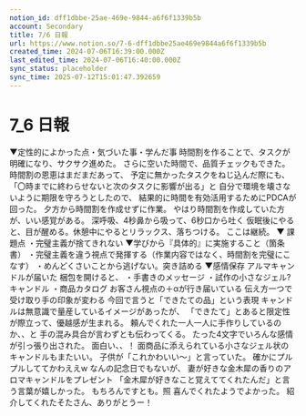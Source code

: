 ```yaml
---
notion_id: dff1dbbe-25ae-469e-9844-a6f6f1339b5b
account: Secondary
title: 7/6 日報
url: https://www.notion.so/7-6-dff1dbbe25ae469e9844a6f6f1339b5b
created_time: 2024-07-06T16:39:00.000Z
last_edited_time: 2024-07-06T16:40:00.000Z
sync_status: placeholder
sync_time: 2025-07-12T15:01:47.392659
---
```

# 7_6 日報

▼定性的によかった点・気づいた事・学んだ事
時間割を作ることで、タスクが明確になり、サクサク進めた。
さらに空いた時間で、品質チェックもできた。
時間割の恩恵はまだまだあって、
予定に無かったタスクをねじ込んだ際にも、
「〇時までに終わらせないと次のタスクに影響が出る」と
自分で環境を壊さないように期限を守ろうとしたので、
結果的に時間を有効活用するためにPDCAが回った。
夕方から時間割を作成せずに作業。
やはり時間割を作成していた方が、いい感覚がある。
深呼吸、4秒鼻から吸って、6秒口から吐く
仮眠後にやると、目が醒める。休憩中にやるとリラックス、落ちつける。
ここは継続。
▼ 課題点
・完璧主義が捨てきれない
▼学びから『具体的』に実施すること（箇条書）
・完璧主義を違う視点で発揮する（作業内容ではなく、時間割を完璧にこなす）
・めんどくさいことから逃げない。突き詰める
▼感情保存
アルマキャンドルが届いた
梱包を開けると、
・手書きのメッセージ
・試作の小さなジェル?キャンドル
・商品カタログ
お客さん視点の＋αが行き届いている
伝え方一つで受け取り手の印象が変わる
今回で言うと「できたての品」という表現
キャンドルは無意識で量産しているイメージがあったが、
「できたて」とあると限定性が際立って、優越感が生まれる。
頼んでくれた一人一人に手作りしているのか、、と
手の混み具合が言わずとも伝わってくる。
たった4文字でいろんな感情が引っ張り出された。
面白い、、！
面商品に添えられている小さなジェル状のキャンドルもまたいい。
子供が「これかわいい〜」と言っていた。
確かにプルプルしててかわええw
なんの記念日でもないが、
妻が好きな金木犀の香りのアロマキャンドルをプレゼント
「金木犀が好きなこと覚えててくれたんだ」と言う言葉が嬉しかった。
もちろんですとも。照
喜んでくれたようでよかった。
紹介してくれたそたさん、ありがとうー！
